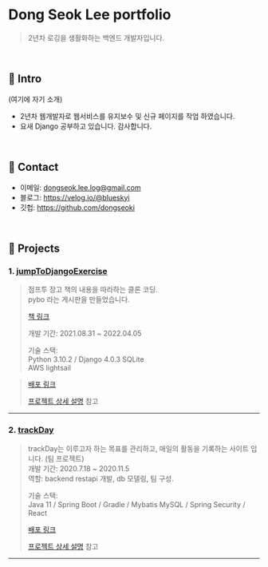 # Dong Seok Lee portfolio

>2년차 로깅을 생활화하는 백엔드 개발자입니다. 


</br>

## :pushpin: Intro
(여기에 자기 소개)
- 2년차 웹개발자로 웹서비스를 유지보수 및 신규 페이지를 작업 하였습니다.
- 요새 Django 공부하고 있습니다. 감사합니다.

</br>

## :pushpin: Contact
- 이메일: dongseok.lee.log@gmail.com
- 블로그: https://velog.io/@blueskyi
- 깃헙: https://github.com/dongseoki

</br>

## :pushpin: Projects
### 1. [jumpToDjangoExercise](https://github.com/dongseoki/jumpToDjangoExercise)
>점프투 장고 책의 내용을 따라하는 클론 코딩.  
>pybo 라는 게시판을 만들었습니다.
>
>[책 링크](https://wikidocs.net/book/4223)
>
>개발 기간: 2021.08.31 ~ 2022.04.05
>
>기술 스택:  
>Python 3.10.2 / Django 4.0.3
>SQLite  
>AWS lightsail

> [배포 링크](http://3.39.142.146:8000/)
> 
>[프로젝트 상세 설명](https://github.com/dongseoki/jumpToDjangoExercise) 참고

---

### 2. [trackDay](https://github.com/dongseoki/trackdayb)
>trackDay는 이루고자 하는 목표를 관리하고, 매일의 활동을 기록하는 사이트 입니다.  (팀 프로젝트)  
>개발 기간: 2020.7.18 ~ 2020.11.5  
>역할: backend restapi 개발, db 모델링, 팀 구성.
>
>기술 스택:  
>Java 11 / Spring Boot / Gradle / Mybatis
>MySQL / Spring Security / React
>
> [배포 링크](http://www.trackday.site/)
>
>[프로젝트 상세 설명](https://github.com/dongseoki/trackdayb) 참고

---
